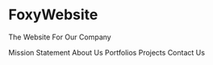 # FoxyWebsite
The Website For Our Company

Mission Statement
About Us
Portfolios
Projects
Contact Us
